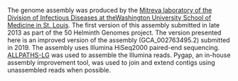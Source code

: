 [//]: # (Created by ./bin/manage_files.pl from ./species/Fasciola_hepatica/PRJNA179522/Fasciola_hepatica_PRJNA179522.assembly.html on Thu Jun 11 13:44:12 2020)
The genome assembly was produced by the [Mitreva laboratory of the Division of Infectious Diseases at theWashington University School of Medicine in St. Louis](https://infectiousdiseases.wustl.edu/people/makedonka-mitreva/). The first version of this assembly submitted in late 2013 as part of the 50 Helminth Genomes project. The version presented here is an improved version of the assembly (GCA_002763495.2) submitted in 2019. The assembly uses Illumina HiSeq2000 paired-end sequencing. [ALLPATHS-LG](https://www.ncbi.nlm.nih.gov/pmc/articles/PMC3029755) was used to assemble the Illumina reads. Pygap, an in-house assembly improvement tool, was used to join and extend contigs using unassembled reads when possible.
